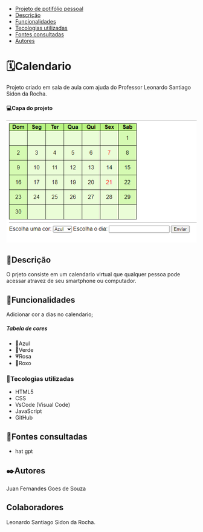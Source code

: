 * [Projeto de potifólio pessoal](#Projeto-de-portifolio-pessoal)  
* [Descrição](#descrição)    
* [Funcionalidades](#funcionalidades)  
* [Tecologias utilizadas](#tecologias-utilizadas)  
* [Fontes consultadas](#fontes-consultadas)  
* [Autores](#autores)  

# 🗓️Calendario
Projeto criado em sala de aula com ajuda do Professor Leonardo Santiago Sidon da Rocha.

#### 💻Capa do projeto
![Capa do projeto](capacalendario.png)

## 📄Descrição 
O prjeto consiste em um calendario virtual que qualquer pessoa pode acessar atravez de seu smartphone ou computador.

## 👾Funcionalidades
Adicionar cor a dias no calendario;
##### Tabela de cores
* 💙Azul
* 💚Verde 
* 💗Rosa 
* 💜Roxo  

### 🤖Tecologias utilizadas
* HTML5
* CSS
* VsCode (Visual Code)
* JavaScript
* GitHub
## 🔗Fontes consultadas
* hat gpt
## ✒️Autores
Juan Fernandes Goes de Souza

## Colaboradores
Leonardo Santiago Sidon da Rocha.
